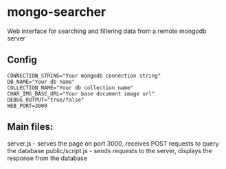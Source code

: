 # mongo-searcher

Web interface for searching and filtering data from a remote mongodb server

## Config

```
CONNECTION_STRING="Your mongodb connection string"
DB_NAME="Your db name"
COLLECTION_NAME="Your db collection name"
CHAR_IMG_BASE_URL="Your base document image url"
DEBUG_OUTPUT="true/false"
WEB_PORT=3000
```

## Main files:

server.js - serves the page on port 3000, receives POST requests to query the database
public/script.js - sends requests to the server, displays the response from the database
